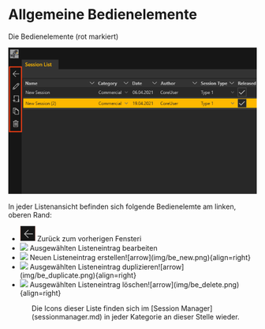 # Allgemeine Bedienelemente


Die Bedienelemente (rot markiert)

![Placeholder](img/Bedienelemente.PNG)

In jeder Listenansicht befinden sich folgende Bedienelemte am linken, oberen Rand:
<ul>
<li><img src="img/be_arrow.png"> Zurück zum vorherigen Fensteri </li>
<li><img src="img/be_pencil.pngr"> Ausgewählten Listeneintrag bearbeiten</li>
<li><img src="img/be_pencil.pngr"> Neuen Listeneintrag erstellen![arrow](img/be_new.png){align=right}</li>
<li><img src="img/be_pencil.pngr"> Ausgewählten Listeneintrag duplizieren![arrow](img/be_duplicate.png){align=right}</li>
<li><img src="img/be_pencil.pngr"> Ausgewählten Listeneintrag löschen![arrow](img/be_delete.png){align=right}</li>
<ul>
Die Icons dieser Liste finden sich im [Session Manager](sessionmanager.md) in jeder Kategorie an dieser Stelle wieder.
